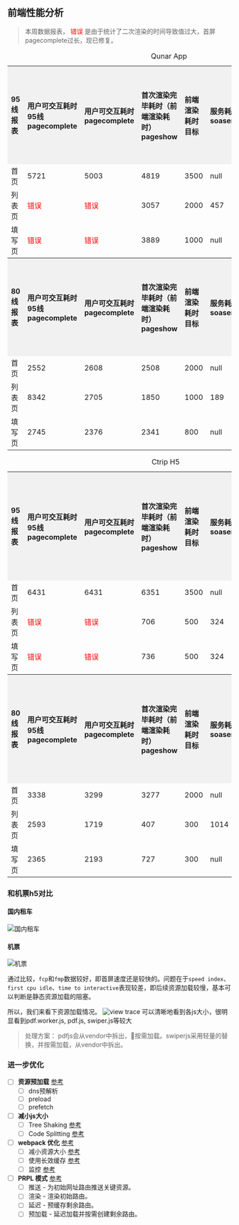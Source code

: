## 前端性能分析

> 本周数据报表， <font style="color: red">错误</font> 是由于统计了二次渲染的时间导致值过大，首屏pagecomplete过长，现已修复。

<table>
   <caption>Qunar App</caption>
   <tr bgcolor='#f1f1f1' style="text-align:left">
        <th width=10%>95线报表</th>
        <th width=10%>用户可交互耗时95线
        pagecomplete</th>
        <th width=10%>用户可交互耗时
        pagecomplete</th>
        <th width=20%>首次渲染完毕耗时（前端渲染耗时）pageshow</th>
        <th width=10%>前端渲染耗时目标</th>
        <th width=10%>服务耗时
        soaserver</th>
        <th width=10%>网络耗时
        soatotal</th>
        <th width=10%>首次内容绘制耗时
        fcp</th>
        <th width=10%>首次有意义绘制耗时
        fmp</th>
   </tr>
   <tr>
        <td >首页</td>
        <td>5721</td>
        <td>5003</td>
        <td>4819</td>
        <td>3500</td>
        <td>null</td>
        <td>0</td>
        <td>71</td>
        <td>1043</td>
   </tr>
   <tr>
        <td >列表页</td>
        <td style="color: red">错误</td>
        <td style="color: red">错误</td>
        <td>3057</td>
        <td>2000</td>
        <td>457</td>
        <td>1439</td>
        <td>621</td>
        <td>1291</td>
   </tr>
   <tr>
        <td >填写页</td>
        <td style="color: red">错误</td>
        <td style="color: red">错误</td>
        <td>3889</td>
        <td>1000</td>
        <td>null</td>
        <td>1756</td>
        <td>570</td>
        <td>1047</td>
    </tr>
    <tr bgcolor='#f1f1f1' style="text-align:left">
        <th width=10%>80线报表</th>
        <th width=10%>用户可交互耗时95线
        pagecomplete</th>
        <th width=10%>用户可交互耗时
        pagecomplete</th>
        <th width=10%>首次渲染完毕耗时（前端渲染耗时）pageshow</th>
        <th width=10%>前端渲染耗时目标</th>
        <th width=10%>服务耗时
        soaserver</th>
        <th width=10%>网络耗时
        soatotal</th>
        <th width=10%>首次内容绘制耗时
        fcp</th>
        <th width=10%>首次有意义绘制耗时
        fmp</th>
    </tr>
    <tr>
        <td>首页</td>
        <td>2552</td>
        <td>2608</td>
        <td>2508</td>
        <td>2000</td>
        <td>null</td>
        <td>0</td>
        <td>67</td>
        <td>1268</td>
   </tr>
   <tr>
        <td>列表页</td>
        <td>8342</td>
        <td>2705</td>
        <td>1850</td>
        <td>1000</td>
        <td>189</td>
        <td>808</td>
        <td>831</td>
        <td>871</td>
   </tr>
   <tr>
        <td>填写页</td>
        <td>2745</td>
        <td>2376</td>
        <td>2341</td>
        <td>800</td>
        <td>null</td>
        <td>981</td>
        <td>395</td>
        <td>495</td>
   </tr>
</table>

<table>
   <caption>Ctrip H5</caption>
   <tr bgcolor='#f1f1f1' style="text-align:left">
        <th width=10%>95线报表</th>
        <th width=10%>用户可交互耗时95线
        pagecomplete</th>
        <th width=10%>用户可交互耗时
        pagecomplete</th>
        <th width=20%>首次渲染完毕耗时（前端渲染耗时）pageshow</th>
        <th width=10%>前端渲染耗时目标</th>
        <th width=10%>服务耗时
        soaserver</th>
        <th width=10%>网络耗时
        soatotal</th>
        <th width=10%>首次内容绘制耗时
        fcp</th>
        <th width=10%>首次有意义绘制耗时
        fmp</th>
   </tr>
   <tr>
        <td >首页</td>
        <td>6431</td>
        <td>6431</td>
        <td>6351</td>
        <td>3500</td>
        <td>null</td>
        <td>0</td>
        <td>77</td>
        <td>898</td>
   </tr>
   <tr>
        <td >列表页</td>
        <td style="color: red">错误</td>
        <td style="color: red">错误</td>
        <td>706</td>
        <td>500</td>
        <td>324</td>
        <td>717</td>
        <td>null</td>
        <td>null</td>
   </tr>
   <tr>
        <td >填写页</td>
        <td style="color: red">错误</td>
        <td style="color: red">错误</td>
        <td>736</td>
        <td>500</td>
        <td>324</td>
        <td>717</td>
        <td>null</td>
        <td>null</td>
    </tr>
    <tr bgcolor='#f1f1f1' style="text-align:left">
        <th width=10%>80线报表</th>
        <th width=10%>用户可交互耗时95线
        pagecomplete</th>
        <th width=10%>用户可交互耗时
        pagecomplete</th>
        <th width=10%>首次渲染完毕耗时（前端渲染耗时）pageshow</th>
        <th width=10%>前端渲染耗时目标</th>
        <th width=10%>服务耗时
        soaserver</th>
        <th width=10%>网络耗时
        soatotal</th>
        <th width=10%>首次内容绘制耗时
        fcp</th>
        <th width=10%>首次有意义绘制耗时
        fmp</th>
    </tr>
    <tr>
        <td>首页</td>
        <td>3338</td>
        <td>3299</td>
        <td>3277</td>
        <td>2000</td>
        <td>null</td>
        <td>0</td>
        <td>68</td>
        <td>645</td>
   </tr>
   <tr>
        <td>列表页</td>
        <td>2593</td>
        <td>1719</td>
        <td>407</td>
        <td>300</td>
        <td>1014</td>
        <td>1306</td>
        <td>null</td>
        <td>null</td>
   </tr>
   <tr>
        <td>填写页</td>
        <td>2365</td>
        <td>2193</td>
        <td>727</td>
        <td>300</td>
        <td>null</td>
        <td>1463</td>
        <td>null</td>
        <td>null</td>
   </tr>
</table>



### 和机票h5对比

#### 国内租车
![国内租车](https://ws1.sinaimg.cn/large/006tNc79gy1fzora3cj90j30u0102aoe.jpg)

#### 机票
![机票](https://ws1.sinaimg.cn/large/006tNc79ly1fzisnxve9uj30u010v15h.jpg)

通过比较，`fcp`和`fmp`数据较好，即首屏速度还是较快的。问题在于`speed index`、`first cpu idle`、`time to interactive`表现较差，即后续资源加载较慢，基本可以判断是静态资源加载的阻塞。

所以，我们来看下资源加载情况。
![view trace](https://ws1.sinaimg.cn/large/006tNc79ly1fzor5zgkdtj31kl0u0hdu.jpg)
可以清晰地看到各js大小，很明显看到pdf.worker.js, pdf.js, swiper.js等较大

> 处理方案： pdfjs会从vendor中拆出，按需加载。swiperjs采用轻量的替换，并按需加载，从vendor中拆出。



### 进一步优化

- [ ] **资源预加载** [参考](https://medium.com/reloading/preload-prefetch-and-priorities-in-chrome-776165961bbf)
    - [ ] dns预解析
    - [ ] preload
    - [ ] prefetch 

- [ ] **减小js大小**
    - [ ] Tree Shaking [参考](https://developers.google.com/web/fundamentals/performance/optimizing-javascript/tree-shaking/)
    - [ ] Code Splitting [参考](https://developers.google.com/web/fundamentals/performance/optimizing-javascript/code-splitting/)

- [ ] **webpack 优化** [参考](https://developers.google.com/web/fundamentals/performance/webpack/)
    - [ ] 减小资源大小 [参考](https://developers.google.com/web/fundamentals/performance/webpack/decrease-frontend-size)
    - [ ] 使用长效缓存 [参考](https://developers.google.com/web/fundamentals/performance/webpack/use-long-term-caching)
    - [ ] 监控 [参考](https://developers.google.com/web/fundamentals/performance/webpack/monitor-and-analyze)

- [ ] **PRPL 模式** [参考](https://developers.google.com/web/fundamentals/performance/prpl-pattern/)
    - [ ] 推送 - 为初始网址路由推送关键资源。
    - [ ] 渲染 - 渲染初始路由。
    - [ ] 延迟 - 预缓存剩余路由。
    - [ ] 预加载 - 延迟加载并按需创建剩余路由。
